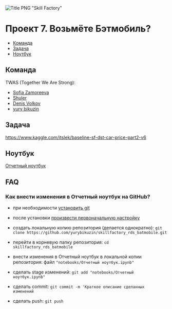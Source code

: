 ![Title PNG "Skill Factory"](/assets/skillfactory_logo.png)
# Проект 7. Возьмёте Бэтмобиль?

<!-- vim-markdown-toc Redcarpet -->

* [Команда](#команда)
* [Задача](#задача)
* [Ноутбук](#ноутбук)

<!-- vim-markdown-toc -->

## Команда

TWAS (Together We Are Strong): 
- [Sofia Zamoreeva](https://sfdatasciencecourse.slack.com/archives/D0187AWUYFQ)
- [Shuler](https://sfdatasciencecourse.slack.com/archives/D017GFWS42V)
- [Denis Volkov](https://sfdatasciencecourse.slack.com/archives/D01751QRQDR)
- [yury bikuzin](https://sfdatasciencecourse.slack.com/archives/D017E787B7S)

## Задача

https://www.kaggle.com/itslek/baseline-sf-dst-car-price-part2-v6

## Ноутбук

[Отчетный ноутбук](notebooks/Отчетный%20ноутбук.ipynb)

## FAQ

### Как внести изменения в Отчетный ноутбук на GitHub?

- при необходимости [установить git](https://git-scm.com/book/ru/v2/%D0%92%D0%B2%D0%B5%D0%B4%D0%B5%D0%BD%D0%B8%D0%B5-%D0%A3%D1%81%D1%82%D0%B0%D0%BD%D0%BE%D0%B2%D0%BA%D0%B0-Git)

- после установки [произвести первоначальную настройку](https://git-scm.com/book/ru/v2/%D0%92%D0%B2%D0%B5%D0%B4%D0%B5%D0%BD%D0%B8%D0%B5-%D0%9F%D0%B5%D1%80%D0%B2%D0%BE%D0%BD%D0%B0%D1%87%D0%B0%D0%BB%D1%8C%D0%BD%D0%B0%D1%8F-%D0%BD%D0%B0%D1%81%D1%82%D1%80%D0%BE%D0%B9%D0%BA%D0%B0-Git)

- создать локальную копию репозитория (делается однократно): `git clone https://github.com/yurybikuzin/skillfactory_rds_batmobile.git`

- перейти в корневую папку репозитория: `cd skillfactory_rds_batmobile`

- внести изменения в Отчетный ноутбук в локальной копии репозитория: файл `"notebooks/Отчетный ноутбук.ipynb"`

- сделать stage изменений: `git add "notebooks/Отчетный ноутбук.ipynb"`

- сделать commit: `git commit -m 'Краткое описание сделанных изменений`

- сделать push: `git push`

